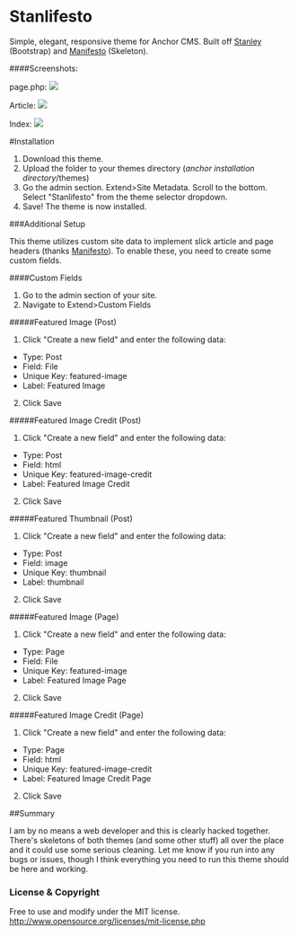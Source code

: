 Stanlifesto
===========

Simple, elegant, responsive theme for Anchor CMS. Built off [Stanley](https://github.com/mazzo-/Stanley-Anchor-Theme) (Bootstrap) and [Manifesto](https://github.com/daveis/manifesto-anchor-theme) (Skeleton).

####Screenshots:

page.php:
![](/screenshots/page.png)

Article:
![](/screenshots/article.png)

Index:
![](/screenshots/index.png)

#Installation
1. Download this theme.
2. Upload the folder to your themes directory (*anchor installation directory*/themes)
3. Go the admin section. Extend>Site Metadata. Scroll to the bottom. Select "Stanlifesto" from the theme selector dropdown.
4. Save! The theme is now installed.

###Additional Setup

This theme utilizes custom site data to implement slick article and page headers (thanks [Manifesto](https://github.com/daveis/manifesto-anchor-theme)). To enable these, you need to create some custom fields.

####Custom Fields
1. Go to the admin section of your site.
2. Navigate to Extend>Custom Fields

#####Featured Image (Post)
1. Click "Create a new field" and enter the following data:
  - Type: Post
  - Field: File
  - Unique Key: featured-image
  - Label: Featured Image
2. Click Save

#####Featured Image Credit (Post)
1. Click "Create a new field" and enter the following data:
  - Type: Post
  - Field: html
  - Unique Key: featured-image-credit
  - Label: Featured Image Credit
2. Click Save

#####Featured Thumbnail (Post)
1. Click "Create a new field" and enter the following data:
  - Type: Post
  - Field: image
  - Unique Key: thumbnail
  - Label: thumbnail
2. Click Save

#####Featured Image (Page)
1. Click "Create a new field" and enter the following data:
  - Type: Page
  - Field: File
  - Unique Key: featured-image
  - Label: Featured Image Page
2. Click Save

#####Featured Image Credit (Page)
1. Click "Create a new field" and enter the following data:
  - Type: Page
  - Field: html
  - Unique Key: featured-image-credit
  - Label: Featured Image Credit Page
2. Click Save

##Summary

I am by no means a web developer and this is clearly hacked together. There's skeletons of both themes (and some other stuff) all over the place and it could use some serious cleaning. Let me know if you run into any bugs or issues, though I think everything you need to run this theme should be here and working.

### License & Copyright
Free to use and modify under the MIT license.
http://www.opensource.org/licenses/mit-license.php
